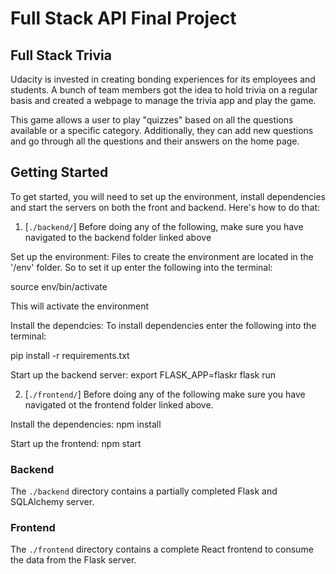 
# Full Stack API Final Project

## Full Stack Trivia

Udacity is invested in creating bonding experiences for its employees and students. A bunch of team members got the idea to hold trivia on a regular basis and created a  webpage to manage the trivia app and play the game.

This game allows a user to play "quizzes" based on all the questions available or a specific category.  Additionally, they can add new questions and go through all the questions and their answers on the home page.

## Getting Started

To get started, you will need to set up the environment, install dependencies and start the servers on both the front and backend.  Here's how to do that:

1. [`./backend/`]
Before doing any of the following, make sure you have navigated to the backend folder linked above

Set up the environment:
Files to create the environment are located in the '/env' folder.  So to set it up enter the following into the terminal: 

source env/bin/activate

This will activate the environment

Install the dependcies:
To install dependencies enter the following into the terminal:

pip install -r requirements.txt


Start up the backend server:
export FLASK_APP=flaskr
flask run

2. [`./frontend/`]
Before doing any of the following make sure you have navigated ot the frontend folder linked above.

Install the dependencies:
npm install

Start up the frontend:
npm start


### Backend

The `./backend` directory contains a partially completed Flask and SQLAlchemy server. 

### Frontend

The `./frontend` directory contains a complete React frontend to consume the data from the Flask server. 


